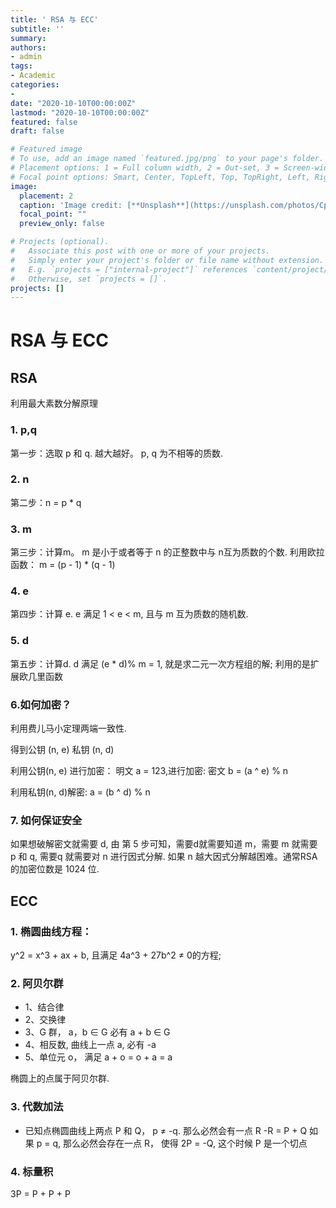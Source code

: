 ```yaml
---
title: ' RSA 与 ECC'
subtitle: '' 
summary: 
authors:
- admin
tags:
- Academic
categories:
- 
date: "2020-10-10T00:00:00Z"
lastmod: "2020-10-10T00:00:00Z"
featured: false
draft: false

# Featured image
# To use, add an image named `featured.jpg/png` to your page's folder.
# Placement options: 1 = Full column width, 2 = Out-set, 3 = Screen-width
# Focal point options: Smart, Center, TopLeft, Top, TopRight, Left, Right, BottomLeft, Bottom, BottomRight
image:
  placement: 2
  caption: 'Image credit: [**Unsplash**](https://unsplash.com/photos/CpkOjOcXdUY)'
  focal_point: ""
  preview_only: false

# Projects (optional).
#   Associate this post with one or more of your projects.
#   Simply enter your project's folder or file name without extension.
#   E.g. `projects = ["internal-project"]` references `content/project/deep-learning/index.md`.
#   Otherwise, set `projects = []`.
projects: []
---
```


# RSA 与 ECC

## RSA
利用最大素数分解原理

### 1. p,q
第一步：选取 p 和 q. 越大越好。 p, q 为不相等的质数.

### 2. n
第二步：n = p * q

### 3. m
第三步：计算m。 m 是小于或者等于 n 的正整数中与 n互为质数的个数.
利用欧拉函数：
m = (p - 1) * (q - 1)

### 4. e
第四步：计算 e. e 满足 1 < e < m, 且与 m 互为质数的随机数.

### 5. d
第五步：计算d. d 满足 (e * d)% m = 1, 就是求二元一次方程组的解;
利用的是扩展欧几里函数

### 6.如何加密？
利用费儿马小定理两端一致性.

得到公钥 (n, e) 私钥 (n, d)

利用公钥(n, e) 进行加密：
明文 a = 123,进行加密:
密文 b = (a ^ e) % n

利用私钥(n, d)解密:
a = (b ^ d) % n
### 7. 如何保证安全
如果想破解密文就需要 d, 由 第 5 步可知，需要d就需要知道 m，需要 m 就需要 p 和 q, 需要q 就需要对 n 进行因式分解. 如果 n 越大因式分解越困难。通常RSA 的加密位数是 1024 位.


## ECC
### 1. 椭圆曲线方程：
y^2 = x^3 + ax + b, 且满足 4a^3 + 27b^2 ≠ 0的方程;

### 2. 阿贝尔群
* 1、结合律
* 2、交换律
* 3、G 群， a，b ∈ G 必有 a + b ∈ G
* 4、相反数, 曲线上一点 a, 必有 -a
* 5、单位元 o， 满足 a + o = o + a = a

椭圆上的点属于阿贝尔群.

### 3. 代数加法
* 已知点椭圆曲线上两点 P 和 Q， p ≠ -q. 那么必然会有一点 R
-R = P + Q
如果 p = q, 那么必然会存在一点 R， 使得 2P = -Q, 这个时候 P 是一个切点

### 4. 标量积
3P = P + P + P


